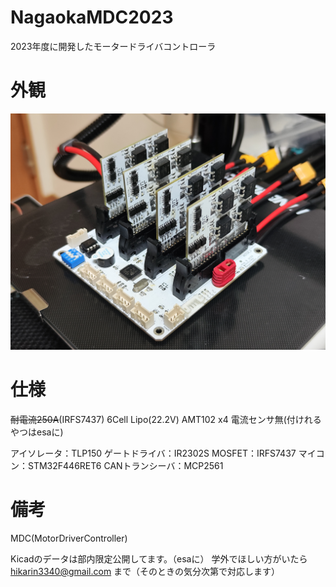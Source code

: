 # NagaokaMDC2023
2023年度に開発したモータードライバコントローラ

# 外観

<img src="image\MDC.jpg" width="800">

# 仕様
~~耐電流250A~~(IRFS7437)
6Cell Lipo(22.2V)
AMT102 x4
電流センサ無(付けれるやつはesaに)

アイソレータ：TLP150
ゲートドライバ：IR2302S
MOSFET：IRFS7437
マイコン：STM32F446RET6
CANトランシーバ：MCP2561

# 備考
MDC(MotorDriverController)

Kicadのデータは部内限定公開してます。（esaに）
学外でほしい方がいたら hikarin3340@gmail.com まで（そのときの気分次第で対応します）
